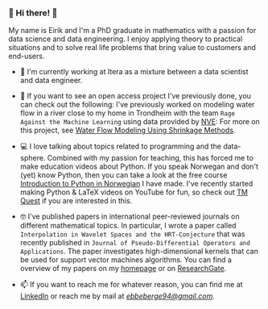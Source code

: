 ### 👋 Hi there! 👋

My name is Eirik and I'm a PhD graduate in mathematics with a passion for data science and data engineering. I enjoy applying theory to practical situations and to solve real life problems that bring value to customers and end-users.

- 🌱 I'm currently working at Itera as a mixture between a data scientist and data engineer.

- :ocean: If you want to see an open access project I've previously done, you can check out the following: I've previously worked on modeling water flow in a river close to my home in Trondheim with the team `Rage Against the Machine Learning` using data provided by [NVE](https://www.nve.no/): For more on this project, see [Water Flow Modeling Using Shrinkage Methods](https://github.com/ebbeberge/water-flow-modeling).

- :computer: I love talking about topics related to programming and the data-sphere. Combined with my passion for teaching, this has forced me to make education videos about Python. If you speak Norwegan and don't (yet) know Python, then you can take a look at the free course [Introduction to Python in Norwegian](https://github.com/ebbeberge/python_course_norwegian) I have made. I've recently started making Python & LaTeX videos on YouTube for fun, so check out [TM Quest](https://www.youtube.com/channel/UCiM0hH04kGHmn3ftlf5x1NQ ) if you are interested in this.

- :nerd_face: I've published papers in international peer-reviewed journals on different mathematical topics. In particular, I wrote a paper called `Interpolation in Wavelet Spaces and the HRT-Conjecture` that was recently published in `Journal of Pseudo-Differential Operators and Applications`. The paper investigates high-dimensional kernels that can be used for support vector machines algorithms. You can find a overview of my papers on my [homepage](http://folk.ntnu.no/eiber/) or on [ResearchGate](https://www.researchgate.net/profile/Eirik_Berge).

- 📫 If you want to reach me for whatever reason, you can find me at <a href="https://www.linkedin.com/in/eirik-berge/">LinkedIn</a> or reach me by mail at <i>ebbeberge94@gmail.com</i>.
